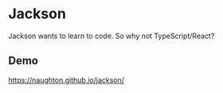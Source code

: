 # Jackson

Jackson wants to learn to code.   So why not TypeScript/React?

## Demo

<https://naughton.github.io/jackson/>
